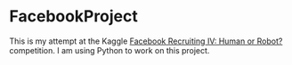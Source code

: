 # FacebookProject
This is my attempt at the Kaggle [Facebook Recruiting IV: Human or Robot?](https://www.kaggle.com/c/facebook-recruiting-iv-human-or-bot) competition. I am using Python to work on this project.
